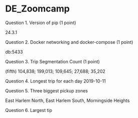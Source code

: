 # DE_Zoomcamp

Question 1. Version of pip (1 point)

24.3.1



Question 2. Docker networking and docker-compose (1 point)

db:5433



Question 3. Trip Segmentation Count (1 point)

(fifth)
104,838; 199,013; 109,645; 27,688; 35,202


Question 4. Longest trip for each day
2019-10-11


Question 5. Three biggest pickup zones

East Harlem North, East Harlem South, Morningside Heights

Question 6. Largest tip
